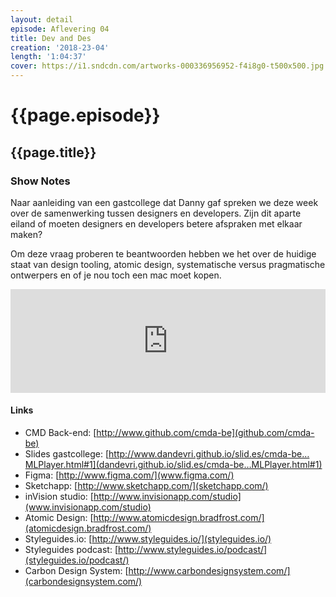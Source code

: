 ```yaml
---
layout: detail
episode: Aflevering 04
title: Dev and Des
creation: '2018-23-04'
length: '1:04:37'
cover: https://i1.sndcdn.com/artworks-000336956952-f4i8g0-t500x500.jpg
---
```



# {{page.episode}}

## {{page.title}}

### Show Notes
Naar aanleiding van een gastcollege dat Danny gaf spreken we deze week over de samenwerking tussen designers en developers. Zijn dit aparte eiland of moeten designers en developers betere afspraken met elkaar maken?

Om deze vraag proberen te beantwoorden hebben we het over de huidige staat van design tooling, atomic design, systematische versus pragmatische ontwerpers en of je nou toch een mac moet kopen.

<iframe width="100%" height="166" scrolling="no" frameborder="no" allow="autoplay" src="https://w.soundcloud.com/player/?url=https%3A//api.soundcloud.com/tracks/431718105&color=%23003dff&auto_play=false&hide_related=false&show_comments=true&show_user=true&show_reposts=false&show_teaser=true"></iframe>

#### Links
* CMD Back-end: [http://www.github.com/cmda-be](github.com/cmda-be)
* Slides gastcollege: [http://www.dandevri.github.io/slid.es/cmda-be…MLPlayer.html#1](dandevri.github.io/slid.es/cmda-be…MLPlayer.html#1)
* Figma: [http://www.figma.com/](www.figma.com/)
* Sketchapp: [http://www.sketchapp.com/](sketchapp.com/)
* inVision studio: [http://www.invisionapp.com/studio](www.invisionapp.com/studio)
* Atomic Design: [http://www.atomicdesign.bradfrost.com/](atomicdesign.bradfrost.com/)
* Styleguides.io: [http://www.styleguides.io/](styleguides.io/)
* Styleguides podcast: [http://www.styleguides.io/podcast/](styleguides.io/podcast/)
* Carbon Design System: [http://www.carbondesignsystem.com/](carbondesignsystem.com/)
